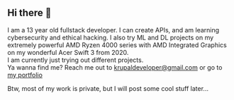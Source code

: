 ## Hi there 👋

I am a 13 year old fullstack developer. I can create APIs, and am learning cybersecurity and ethical hacking. I also try ML and DL projects on my extremely powerful AMD Ryzen 4000 series with AMD Integrated Graphics on my wonderful Acer Swift 3 from 2020.
<br>
I am currently just trying out different projects. 
<br>
Ya wanna find me? Reach me out to krupaldeveloper@gmail.com or go to <a href = "//lolfactor39.github.io">my portfolio</a>

Btw, most of my work is private, but I will post some cool stuff later...
